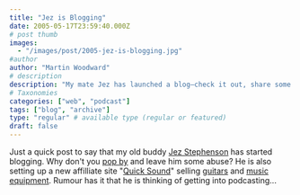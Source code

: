 ```yaml
---
title: "Jez is Blogging"
date: 2005-05-17T23:59:40.000Z
# post thumb
images:
  - "/images/post/2005-jez-is-blogging.jpg"
#author
author: "Martin Woodward"
# description
description: "My mate Jez has launched a blog—check it out, share some banter, and keep an eye on his new guitar affiliate site!"
# Taxonomies
categories: ["web", "podcast"]
tags: ["blog", "archive"]
type: "regular" # available type (regular or featured)
draft: false
---
```

Just a quick post to say that my old buddy [Jez Stephenson](http://www.jezstephenson.f2s.com/blog/) has started blogging.  Why don't you [pop by](http://www.jezstephenson.f2s.com/blog/) and leave him some abuse?  He is also setting up a new affilliate site "[Quick Sound](http://www.quicksound.co.uk/)" selling [guitars](http://www.quicksound.co.uk/) and [music equipment](http://www.quicksound.co.uk/).  Rumour has it that he is thinking of getting into podcasting...